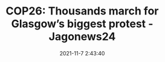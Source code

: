 ---
"title": "COP26: Thousands march for Glasgow’s biggest protest - Jagonews24"
"date": "2021-11-7 2:43:40"
"feed_name": "GOOGLENEWSMINING"
"feed_website": "https://news.google.com/search?q=mining%2Bincident&hl=en-US&gl=US&ceid=US:en"
"feed_rss": "https://news.google.com/rss/search?q=mining%2Bincident&hl=en-US&gl=US&ceid=US:en"
"link": "https://www.jagonews24.com/en/international/news/58753"
"source": "{'href': 'https://www.jagonews24.com', 'title': 'Jagonews24'}"
"file": "_posts/2021-1-1-97206a568dcae308113a53717e8bea9659e6f387.md"
"accident": "0"
"drilling": "0"
"dead": "0"
"injured": "0"
"arrested": "0"
"place": "unknown place"
"where": "unknown site"
"causes": "unknown"
"place_uri": "unknown place"
---